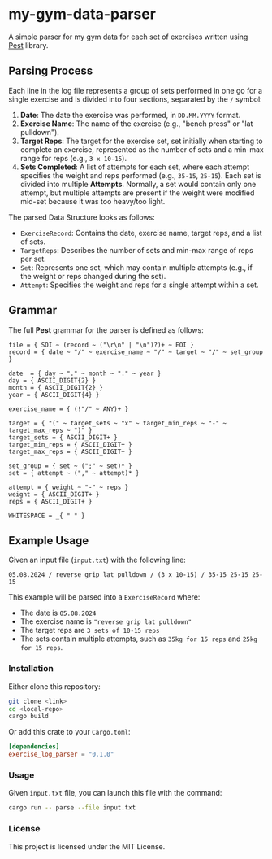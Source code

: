 # my-gym-data-parser

A simple parser for my gym data for each set of exercises written using [Pest](https://pest.rs/) library.

## Parsing Process

Each line in the log file represents a group of sets performed in one go for a single exercise and is divided into four sections, separated by the `/` symbol:

1. **Date**: The date the exercise was performed, in `DD.MM.YYYY` format.
2. **Exercise Name**: The name of the exercise (e.g., "bench press" or "lat pulldown").
3. **Target Reps**: The target for the exercise set, set initially when starting to complete an exercise, represented as the number of sets and a min-max range for reps (e.g., `3 x 10-15`).
4. **Sets Completed**: A list of attempts for each set, where each attempt specifies the weight and reps performed (e.g., `35-15`, `25-15`). Each set is divided into multiple **Attempts**. Normally, a set would contain only one attempt, but multiple attempts are present if the weight were modified mid-set because it was too heavy/too light.

The parsed Data Structure looks as follows:

- `ExerciseRecord`: Contains the date, exercise name, target reps, and a list of sets.
- `TargetReps`: Describes the number of sets and min-max range of reps per set.
- `Set`: Represents one set, which may contain multiple attempts (e.g., if the weight or reps changed during the set).
- `Attempt`: Specifies the weight and reps for a single attempt within a set.

## Grammar

The full **Pest** grammar for the parser is defined as follows:

```pest
file = { SOI ~ (record ~ ("\r\n" | "\n")?)+ ~ EOI }
record = { date ~ "/" ~ exercise_name ~ "/" ~ target ~ "/" ~ set_group }

date  = { day ~ "." ~ month ~ "." ~ year }
day = { ASCII_DIGIT{2} }
month = { ASCII_DIGIT{2} }
year = { ASCII_DIGIT{4} }

exercise_name = { (!"/" ~ ANY)+ }

target = { "(" ~ target_sets ~ "x" ~ target_min_reps ~ "-" ~ target_max_reps ~ ")" }
target_sets = { ASCII_DIGIT+ }
target_min_reps = { ASCII_DIGIT+ }
target_max_reps = { ASCII_DIGIT+ }

set_group = { set ~ (";" ~ set)* }
set = { attempt ~ ("," ~ attempt)* }

attempt = { weight ~ "-" ~ reps }
weight = { ASCII_DIGIT+ }
reps = { ASCII_DIGIT+ }

WHITESPACE = _{ " " }
```

## Example Usage

Given an input file (`input.txt`) with the following line:

```text
05.08.2024 / reverse grip lat pulldown / (3 x 10-15) / 35-15 25-15 25-15
```

This example will be parsed into a `ExerciseRecord` where:
- The date is `05.08.2024`
- The exercise name is `"reverse grip lat pulldown"`
- The target reps are `3 sets of 10-15 reps`
- The sets contain multiple attempts, such as `35kg for 15 reps` and `25kg for 15 reps`.

### Installation

Either clone this repository:

```sh
git clone <link>
cd <local-repo>
cargo build
```

Or add this crate to your `Cargo.toml`:

```toml
[dependencies]
exercise_log_parser = "0.1.0"
```

### Usage

Given `input.txt` file, you can launch this file with the command:

```sh
cargo run -- parse --file input.txt
```

### License

This project is licensed under the MIT License.
